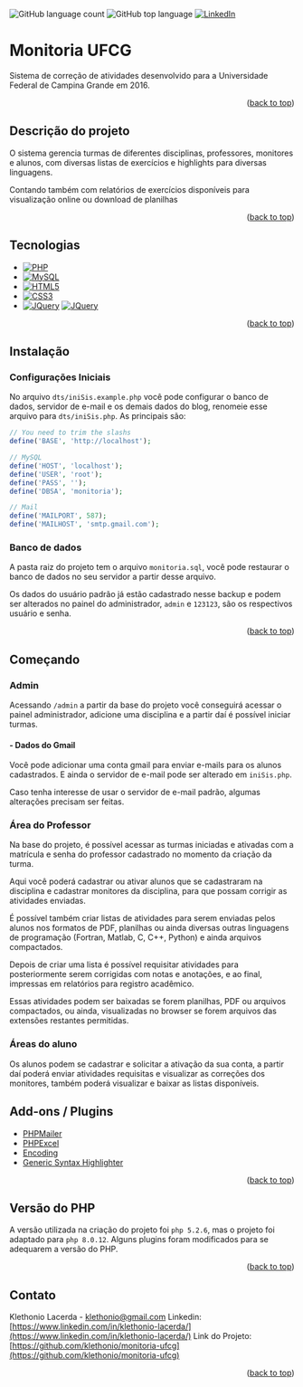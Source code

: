 
<!-- PROJECT SHIELDS -->
![GitHub language count][language-count] ![GitHub top language][top-language] [![LinkedIn][linkedin-shield]][linkedin-url]

<a  name="readme-top"></a>

# Monitoria UFCG

Sistema de correção de atividades desenvolvido para a Universidade Federal de Campina Grande em 2016.

<p  align="right">(<a  href="#readme-top">back to top</a>)</p>



## Descrição do projeto

O sistema gerencia turmas de diferentes disciplinas, professores, monitores e alunos, com diversas listas de exercícios e highlights para diversas linguagens. 

Contando também com relatórios de exercícios disponíveis para visualização online ou download de planilhas

<p  align="right">(<a  href="#readme-top">back to top</a>)</p>


## Tecnologias

* [![PHP][PHP.com]][PHP-url]
* [![MySQL][MySQL.com]][MySQL-url]
* [![HTML5][HTML5.com]][HTML5-url]
* [![CSS3][CSS3.com]][CSS3-url]
* [![JQuery][javascript.com]][javascript-url] [![JQuery][JQuery.com]][JQuery-url]

<p  align="right">(<a  href="#readme-top">back to top</a>)</p>


## Instalação

### Configurações Iniciais

No arquivo `dts/iniSis.example.php` você pode configurar o banco de dados, servidor de e-mail e os demais dados do blog, renomeie esse arquivo para `dts/iniSis.php`. As principais são:

```php
// You need to trim the slashs
define('BASE', 'http://localhost');

// MySQL
define('HOST', 'localhost');
define('USER', 'root');
define('PASS', '');
define('DBSA', 'monitoria');

// Mail
define('MAILPORT', 587);
define('MAILHOST', 'smtp.gmail.com');
```

### Banco de dados

A pasta raiz do projeto tem o arquivo `monitoria.sql`, você pode restaurar o banco de dados no seu servidor a partir desse arquivo.

Os dados do usuário padrão já estão cadastrado nesse backup e podem ser alterados no painel do administrador, `admin` e `123123`, são os respectivos usuário e senha.

<p  align="right">(<a  href="#readme-top">back to top</a>)</p>


## Começando

### Admin

Acessando `/admin` a partir da base do projeto você conseguirá acessar o painel administrador, adicione uma disciplina e a partir daí é possível iniciar turmas.

#### - Dados do Gmail

Você pode adicionar uma conta gmail para enviar e-mails para os alunos cadastrados. E ainda o servidor de e-mail pode ser alterado em `iniSis.php`.

Caso tenha interesse de usar o servidor de e-mail padrão, algumas alterações precisam ser feitas.

### Área do Professor

Na base do projeto, é possível acessar as turmas iniciadas e ativadas com a matrícula e senha do professor cadastrado no momento da criação da turma.

Aqui você poderá cadastrar ou ativar alunos que se cadastraram na disciplina e cadastrar monitores da disciplina, para que possam corrigir as atividades enviadas.

É possível também criar listas de atividades para serem enviadas pelos alunos nos formatos de PDF, planilhas ou ainda diversas outras linguagens de programação (Fortran, Matlab, C, C++, Python) e ainda arquivos compactados.

Depois de criar uma lista é possível requisitar atividades para posteriormente serem corrigidas com notas e anotações, e ao final, impressas em relatórios para registro acadêmico.

Essas atividades podem ser baixadas se forem planilhas, PDF ou arquivos compactados, ou ainda, visualizadas no browser se forem arquivos das extensões restantes permitidas.

### Áreas do aluno

Os alunos podem se cadastrar e solicitar a ativação da sua conta, a partir daí poderá enviar atividades requisitas e visualizar as correções dos monitores, também poderá visualizar e baixar as listas disponíveis.


## Add-ons / Plugins

* [PHPMailer](https://github.com/PHPMailer/PHPMailer)
* [PHPExcel](https://github.com/PHPOffice/PHPExcel)
* [Encoding](https://github.com/neitanod/forceutf8)
* [Generic Syntax Highlighter](https://github.com/GeSHi)

<p  align="right">(<a  href="#readme-top">back to top</a>)</p>


## Versão do PHP

A versão utilizada na criação do projeto foi `php 5.2.6`, mas o projeto foi adaptado para `php 8.0.12`. Alguns plugins foram modificados para se adequarem a versão do PHP.

<p  align="right">(<a  href="#readme-top">back to top</a>)</p>

## Contato

Klethonio Lacerda - klethonio@gmail.com
Linkedin: [https://www.linkedin.com/in/klethonio-lacerda/](https://www.linkedin.com/in/klethonio-lacerda/)
Link do Projeto: [https://github.com/klethonio/monitoria-ufcg](https://github.com/klethonio/monitoria-ufcg)

<p  align="right">(<a  href="#readme-top">back to top</a>)</p>


<!-- MARKDOWN LINKS & IMAGES -->
[top-language]: https://img.shields.io/github/languages/top/klethonio/monitoria-ufcg?style=for-the-badge
[language-count]: https://img.shields.io/github/languages/count/klethonio/monitoria-ufcg?style=for-the-badge
[linkedin-shield]: https://img.shields.io/badge/-LinkedIn-black.svg?style=for-the-badge&logo=linkedin&colorB=555
[linkedin-url]: https://linkedin.com/in/othneildrew
[PHP.com]: https://img.shields.io/badge/PHP-777BB4?style=for-the-badge&logo=php&logoColor=white
[PHP-url]: https://php.net
[MySQL.com]: https://img.shields.io/badge/MySQL-4479A1?style=for-the-badge&logo=mysql&logoColor=white
[MySQL-url]: https://www.mysql.com/
[HTML5.com]: https://img.shields.io/badge/HTML5-E34F26?style=for-the-badge&logo=html5&logoColor=white
[HTML5-url]: https://html.com/html5/
[CSS3.com]: https://img.shields.io/badge/CSS3-1572B6?style=for-the-badge&logo=css3&logoColor=white
[CSS3-url]: https://developer.mozilla.org/en-US/docs/Web/CSS
[javascript.com]: https://img.shields.io/badge/javascript-F7DF1E?style=for-the-badge&logo=javascript&logoColor=white
[javascript-url]: https://www.javascript.com/
[JQuery.com]: https://img.shields.io/badge/jQuery-0769AD?style=for-the-badge&logo=jquery&logoColor=white
[JQuery-url]: https://jquery.com